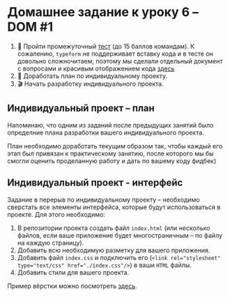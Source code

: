 # Домашнее задание к уроку 6 – DOM #1

1. 📙 Пройти промежуточный [тест](https://moscoding.typeform.com/to/hcOXdB) (до 15 баллов командам). К сожалению,
   `typeform` не поддерживает вставку кода и в тесте он довольно сложночитаем, поэтому мы сделали отдельный документ с
   вопросами и красивым отображением кода [здесь](https://www.notion.so/yakunichevaleksandr/Test-1-JavaScript-Basics-c7c5148c10af4fdaa8027e7c1eb2c064)
2. 📅 Доработать план по индивидуальному проекту.
3. 🎬 Начать разработку индивидуального проекта.

## Индивидуальный проект – план

Напоминаю, что одним из заданий после предыдущих занятий было определние плана разработки вашего индивидуального
проекта.

План необходимо доработать текущим образом так, чтобы каждый его этап был привязан к практическому занятию, после
которого мы бы смогли оценить проделанную работу и дать по вашему коду фидбек)

## Индивидуальный проект - интерфейс

Задание в перерыв по индивидуальному проекту – необходимо сверстать все элементы интерфейса, которые будут
использоваться в проекте. Для этого необходимо:

1. В репозитории проекта создать файл `index.html` (или несколько файлов, если ваше приложение будет многостраничным – по файлу на каждую страницу).
2. Добавить всю необходимую разметку для вашего приложения.
3. Добавить файл `index.css` и подключить его (`<link rel="stylesheet" type="text/css" href="./index.css"/>`) в ваши
   `HTML` файлы.
4. Добавить стили для вашего проекта.


Пример вёрстки можно посмотреть [здесь](../mevia).
